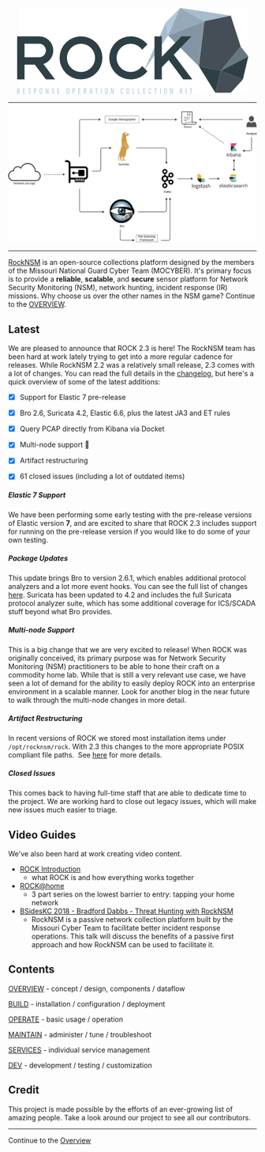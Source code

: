 <p align="center">
<img src="rock_logo.png">
</p>

---

<p align="center">
<img src="overview/rock-diagram-new.png">
</p>

---

[RockNSM](https://rocknsm.io) is an open-source collections platform designed by the members of the Missouri National Guard Cyber Team (MOCYBER).  It's primary focus is to provide a **reliable**, **scalable**, and **secure** sensor platform for Network Security Monitoring (NSM), network hunting, incident response (IR) missions.  Why choose us over the other names in the NSM game?  Continue to the [OVERVIEW](overview/index.md).

## Latest

We are pleased to announce that ROCK 2.3 is here! The RockNSM team has been hard at work lately trying to get into a more regular cadence for releases. While RockNSM 2.2 was a relatively small release, 2.3 comes with a lot of changes. You can read the full details in the [changelog](changelog.md), but here's a quick overview of some of the latest additions:

- [x] Support for Elastic 7 pre-release

- [x] Bro 2.6, Suricata 4.2, Elastic 6.6, plus the latest JA3 and ET rules
- [x] Query PCAP directly from Kibana via Docket
- [x] Multi-node support 🙌
- [x] Artifact restructuring
- [x] 61 closed issues (including a lot of outdated items)


##### Elastic 7 Support
We have been performing some early testing with the pre-release versions of Elastic version **7**, and are excited to share that ROCK 2.3 includes support for running on the pre-release version if you would like to do some of your own testing. 


##### Package Updates
This update brings Bro to version 2.6.1, which enables additional protocol analyzers and a lot more event hooks. You can see the full list of changes [here](https://docs.zeek.org/en/stable/install/release-notes.html#bro-2-6). Suricata has been updated to 4.2 and includes the full Suricata protocol analyzer suite, which has some additional coverage for ICS/SCADA stuff beyond what Bro provides.   


##### Multi-node Support
This is a big change that we are very excited to release! When ROCK was originally conceived, its primary purpose was for Network Security Monitoring (NSM) practitioners to be able to hone their craft on a commodity home lab. While that is still a very relevant use case, we have seen a lot of demand for the ability to easily deploy ROCK into an enterprise environment in a scalable manner. Look for another blog in the near future to walk through the multi-node changes in more detail.  


##### Artifact Restructuring
In recent versions of ROCK we stored most installation items under `/opt/rocknsm/rock`. With 2.3 this changes to the more appropriate POSIX compliant file paths. 
See [here](https://github.com/rocknsm/rock/pull/344) for more details.  


##### Closed Issues
This comes back to having full-time staff that are able to dedicate time to the project. We are working hard to close out legacy issues, which will make new issues much easier to triage.


## Video Guides

We've also been hard at work creating video content.
- [ROCK Introduction](https://youtu.be/tcEpI_vpeWc)
  - what ROCK is and how everything works together
- [ROCK@home](https://youtu.be/w8h1ft8QTFk)
  - 3 part series on the lowest barrier to entry: tapping your home network
- [BSidesKC 2018 - Bradford Dabbs - Threat Hunting with RockNSM](https://www.youtube.com/watch?v=-Mp1pUXvKuw)
  - RockNSM is a passive network collection platform built by the Missouri Cyber Team to facilitate better incident response operations. This talk will discuss the benefits of a passive first approach and how RockNSM can be used to facilitate it.

## Contents

[OVERVIEW](overview/index.md) - concept / design, components / dataflow

[BUILD](build/index.md) - installation / configuration / deployment

[OPERATE](operate/index.md) - basic usage / operation

[MAINTAIN](maintain/index.md) - administer / tune / troubleshoot

[SERVICES](services/index.md) - individual service management

[DEV](dev/index.md) - development / testing / customization

## Credit

This project is made possible by the efforts of an ever-growing list of amazing people. Take a look around our project to see all our contributors.

---

Continue to the [Overview](./overview/index.md)
